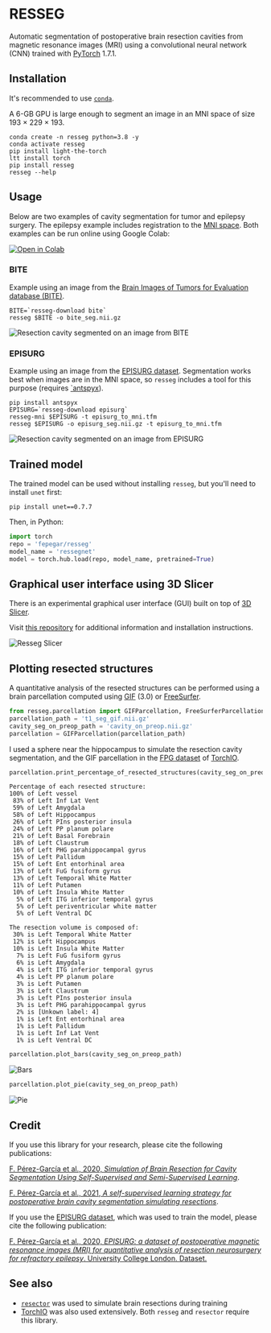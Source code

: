 # RESSEG

Automatic segmentation of postoperative brain resection cavities from magnetic resonance images (MRI) using a convolutional neural network (CNN) trained with [PyTorch](https://pytorch.org/) 1.7.1.

## Installation

It's recommended to use [`conda`](https://docs.conda.io/en/latest/miniconda.html).

A 6-GB GPU is large enough to segment an image in an MNI space of size 193 × 229 × 193.

```shell
conda create -n resseg python=3.8 -y
conda activate resseg
pip install light-the-torch
ltt install torch
pip install resseg
resseg --help
```

## Usage

Below are two examples of cavity segmentation for tumor and epilepsy surgery. The epilepsy example includes registration to the [MNI space](https://www.lead-dbs.org/about-the-mni-spaces/).
Both examples can be run online using Google Colab:

[![Open in Colab](https://colab.research.google.com/assets/colab-badge.svg)](https://colab.research.google.com/github/fepegar/resseg/blob/master/RESSEG.ipynb)

### BITE

Example using an image from the
[Brain Images of Tumors for Evaluation database (BITE)](http://nist.mni.mcgill.ca/?page_id=672).

```shell
BITE=`resseg-download bite`
resseg $BITE -o bite_seg.nii.gz
```

![Resection cavity segmented on an image from BITE](screenshots/bite.png)

### EPISURG

Example using an image from the [EPISURG dataset](https://doi.org/10.5522/04/9996158.v1).
Segmentation works best when images are in the MNI space, so `resseg` includes a tool
for this purpose (requires [`antspyx](https://antspyx.readthedocs.io/en/latest/?badge=latest)).

```shell
pip install antspyx
EPISURG=`resseg-download episurg`
resseg-mni $EPISURG -t episurg_to_mni.tfm
resseg $EPISURG -o episurg_seg.nii.gz -t episurg_to_mni.tfm
```

![Resection cavity segmented on an image from EPISURG](screenshots/episurg.png)

## Trained model

The trained model can be used without installing `resseg`, but you'll need to install `unet` first:

```shell
pip install unet==0.7.7
```

Then, in Python:

```python
import torch
repo = 'fepegar/resseg'
model_name = 'ressegnet'
model = torch.hub.load(repo, model_name, pretrained=True)
```

## Graphical user interface using 3D Slicer

There is an experimental graphical user interface (GUI) built on top of [3D Slicer](https://www.slicer.org/).

Visit [this repository](https://github.com/fepegar/SlicerParcellation#brain-resection-cavity-segmentation) for additional information and installation instructions.

![Resseg Slicer](https://raw.githubusercontent.com/fepegar/SlicerParcellation/master/screenshots/cavity.gif)

## Plotting resected structures

A quantitative analysis of the resected structures can be performed using a brain parcellation computed using [GIF](http://niftyweb.cs.ucl.ac.uk/program.php?p=GIF) (3.0) or [FreeSurfer](https://surfer.nmr.mgh.harvard.edu/fswiki/FsTutorial/AnatomicalROI).

```python
from resseg.parcellation import GIFParcellation, FreeSurferParcellation
parcellation_path = 't1_seg_gif.nii.gz'
cavity_seg_on_preop_path = 'cavity_on_preop.nii.gz'
parcellation = GIFParcellation(parcellation_path)
```

I used a sphere near the hippocampus to simulate the resection cavity segmentation, and the GIF parcellation in the [FPG dataset](https://torchio.readthedocs.io/datasets.html#fpg) of [TorchIO](https://torchio.readthedocs.io/).

```python
parcellation.print_percentage_of_resected_structures(cavity_seg_on_preop_path)
```

```
Percentage of each resected structure:
100% of Left vessel
 83% of Left Inf Lat Vent
 59% of Left Amygdala
 58% of Left Hippocampus
 26% of Left PIns posterior insula
 24% of Left PP planum polare
 21% of Left Basal Forebrain
 18% of Left Claustrum
 16% of Left PHG parahippocampal gyrus
 15% of Left Pallidum
 15% of Left Ent entorhinal area
 13% of Left FuG fusiform gyrus
 13% of Left Temporal White Matter
 11% of Left Putamen
 10% of Left Insula White Matter
  5% of Left ITG inferior temporal gyrus
  5% of Left periventricular white matter
  5% of Left Ventral DC

The resection volume is composed of:
 30% is Left Temporal White Matter
 12% is Left Hippocampus
 10% is Left Insula White Matter
  7% is Left FuG fusiform gyrus
  6% is Left Amygdala
  4% is Left ITG inferior temporal gyrus
  4% is Left PP planum polare
  3% is Left Putamen
  3% is Left Claustrum
  3% is Left PIns posterior insula
  3% is Left PHG parahippocampal gyrus
  2% is [Unkown label: 4]
  1% is Left Ent entorhinal area
  1% is Left Pallidum
  1% is Left Inf Lat Vent
  1% is Left Ventral DC
```

```python
parcellation.plot_bars(cavity_seg_on_preop_path)
```

![Bars](./screenshots/bars.png)

```python
parcellation.plot_pie(cavity_seg_on_preop_path)
```

![Pie](./screenshots/pie.png)

## Credit

If you use this library for your research, please cite the following publications:

[F. Pérez-García et al., 2020, *Simulation of Brain Resection for Cavity Segmentation Using Self-Supervised and Semi-Supervised Learning*](https://link.springer.com/chapter/10.1007%2F978-3-030-59716-0_12).

[F. Pérez-García et al., 2021, *A self-supervised learning strategy for postoperative brain cavity segmentation simulating resections*](https://link.springer.com/article/10.1007/s11548-021-02420-2).

If you use the [EPISURG dataset](https://doi.org/10.5522/04/9996158.v1), which was used to train the model, please cite the following publication:

[F. Pérez-García et al., 2020, *EPISURG: a dataset of postoperative magnetic resonance images (MRI) for quantitative analysis of resection neurosurgery for refractory epilepsy*. University College London. Dataset.](https://doi.org/10.5522/04/9996158.v1)

## See also

- [`resector`](https://github.com/fepegar/resector) was used to simulate brain resections during training
- [TorchIO](http://torchio.rtfd.io/) was also used extensively. Both `resseg` and `resector` require this library.
